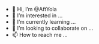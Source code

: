 - 👋 Hi, I’m @AftYola
- 👀 I’m interested in ...
- 🌱 I’m currently learning ...
- 💞️ I’m looking to collaborate on ...
- 📫 How to reach me ...

<!---
AftYola/AftYola is a ✨ special ✨ repository because its `README.md` (this file) appears on your GitHub profile.
You can click the Preview link to take a look at your changes.
--->
